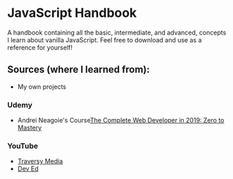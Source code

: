 # JavaScript Handbook
A handbook containing all the basic, intermediate, and advanced, concepts I learn about vanilla JavaScript. Feel free to download and use as a reference for yourself!

## Sources (where I learned from):
- My own projects

### Udemy
- Andrei Neagoie's Course[The Complete Web Developer in 2019: Zero to Mastery](https://www.udemy.com/the-complete-web-developer-zero-to-mastery/)

### YouTube
- [Traversy Media](https://www.youtube.com/channel/UC29ju8bIPH5as8OGnQzwJyA)
- [Dev Ed](https://www.youtube.com/channel/UClb90NQQcskPUGDIXsQEz5Q)